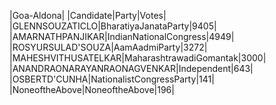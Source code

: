  
|Goa-Aldona|
|Candidate|Party|Votes|
|GLENNSOUZATICLO|BharatiyaJanataParty|9405|
|AMARNATHPANJIKAR|IndianNationalCongress|4949|
|ROSYURSULAD'SOUZA|AamAadmiParty|3272|
|MAHESHVITHUSATELKAR|MaharashtrawadiGomantak|3000|
|ANANDRAONARAYANRAONAGVENKAR|Independent|643|
|OSBERTD'CUNHA|NationalistCongressParty|141|
|NoneoftheAbove|NoneoftheAbove|196|
